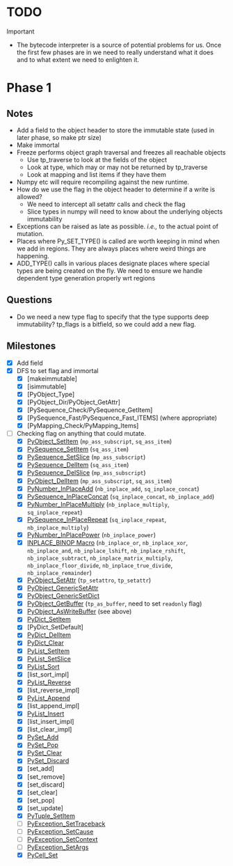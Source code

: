# TODO

> [!IMPORTANT]
> - The bytecode interpreter is a source of potential problems for us. Once the first few phases are in we need to really understand what it does and to what extent we need to enlighten it.

# Phase 1

## Notes

- Add a field to the object header to store the immutable state (used in later phase, so make ptr size)
- Make immortal
- Freeze performs object graph traversal and freezes all reachable objects
  * Use tp_traverse to look at the fields of the object
  * Look at type, which may or may not be returned by tp_traverse
  * Look at mapping and list items if they have them
- Numpy etc will require recompiling against the new runtime.
- How do we use the flag in the object header to determine if a write is allowed?
  * We need to intercept all setattr calls and check the flag
  * Slice types in numpy will need to know about the underlying objects immutability
- Exceptions can be raised as late as possible.  *i.e.,* to the actual point of mutation.
- Places where Py_SET_TYPE() is called are worth keeping in mind when we add in regions. They are always places where weird things are happening.
- ADD_TYPE() calls in various places designate places where special types are being created on the fly.
  We need to ensure we handle dependent type generation properly wrt regions



## Questions
- Do we need a new type flag to specify that the type supports deep immutability? tp_flags is a bitfield, so we could add a new flag.


## Milestones 
- [x] Add field
- [x] DFS to set flag and immortal
    - [x] [makeimmutable]
    - [x] [isimmutable]
    - [x] [PyObject_Type]
    - [x] [PyObject_Dir/PyObject_GetAttr]
    - [x] [PySequence_Check/PySequence_GetItem]
    - [x] [PySequence_Fast/PySequence_Fast_ITEMS] (where appropriate)
    - [x] [PyMapping_Check/PyMapping_Items]
- [ ] Checking flag on anything that could mutate.
    - [x] [PyObject_SetItem](Objects/abstract.c#L212) (`mp_ass_subscript`, `sq_ass_item`)
    - [x] [PySequence_SetItem](Objects/abstract.c#1913) (`sq_ass_item`)
    - [x] [PySequence_SetSlice](Objects/abstract.c#L1981) (`mp_ass_subscript`)
    - [x] [PySequence_DelItem](Objects/abstract.c#L1948) (`sq_ass_item`)
    - [x] [PySequence_DelSlice](Objects/abstract.c#L2004) (`mp_ass_subscript`)
    - [x] [PyObject_DelItem](Objects/abstract.c#L246) (`mp_ass_subscript`, `sq_ass_item`)
    - [x] [PyNumber_InPlaceAdd](Objects/abstract.c#L1248) (`nb_inplace_add`, `sq_inplace_concat`)
    - [x] [PySequence_InPlaceConcat](Objects/abstract.c#L1800) (`sq_inplace_concat`, `nb_inplace_add`)
    - [x] [PyNumber_InPlaceMultiply](Objects/abstract.c#L1273) (`nb_inplace_multiply`, `sq_inplace_repeat`)
    - [x] [PySequence_InPlaceRepeat](Objects/abstract.c#L1829) (`sq_inplace_repeat`, `nb_inplace_multiply`)
    - [x] [PyNumber_InPlacePower](Objects/abstract.c#L1302) (`nb_inplace_power`)
    - [x] [INPLACE_BINOP Macro](Objects/abstract.c#L1233) (`nb_inplace_or`, `nb_inplace_xor`, `nb_inplace_and`, `nb_inplace_lshift`, `nb_inplace_rshift`, `nb_inplace_subtract`, `nb_inplace_matrix_multiply`, `nb_inplace_floor_divide`, `nb_inplace_true_divide`, `nb_inplace_remainder`)
    - [x] [PyObject_SetAttr](Objects/object.c#L1162) (`tp_setattro`, `tp_setattr`)
    - [x] [PyObject_GenericSetAttr](Objects/object.c#L1619)
    - [x] [PyObject_GenericSetDict](Objects/object.c#L1625)
    - [x] [PyObject_GetBuffer](Objects/abstract.c#L382) (`tp_as_buffer`, need to set `readonly` flag)
    - [x] [PyObject_AsWriteBuffer](Objects/abstract.c#L355) (see above)
    - [x] [PyDict_SetItem](Objects/dictobject.c#L1877)
    - [x] [PyDict_SetDefault]
    - [x] [PyDict_DelItem](Objects/dictobject.c#L1972)
    - [x] [PyDict_Clear](Objects/dictobject.c#L2063)
    - [x] [PyList_SetItem](Objects/listobject.c#L272)
    - [x] [PyList_SetSlice](Objects/listobject.c#L730)
    - [x] [PyList_Sort](Objects/listobject.c#L2516)
    - [x] [list_sort_impl]
    - [x] [PyList_Reverse](Objects/listobject.c#L2545)
    - [x] [list_reverse_impl]
    - [x] [PyList_Append](Objects/listobject.c#L340)
    - [x] [list_append_impl]
    - [x] [PyList_Insert](Objects/listobject.c#316)
    - [x] [list_insert_impl]
    - [x] [list_clear_impl]
    - [x] [PySet_Add](Objects/setobject.c#L2319)
    - [x] [PySet_Pop](Objects/setobject.c#L2346)
    - [x] [PySet_Clear](Objects/setobject.c#L2289)
    - [x] [PySet_Discard](Objects/setobject.c#L2309)
    - [x] [set_add]
    - [x] [set_remove]
    - [x] [set_discard]
    - [x] [set_clear]
    - [x] [set_pop]
    - [x] [set_update]
    - [x] [PyTuple_SetItem](Objects/tupleobject.c#L113)
    - [ ] [PyException_SetTraceback](Objects/exceptions.c#L387)
    - [ ] [PyException_SetCause](Objects/exceptions.c#L401)
    - [ ] [PyException_SetContext](Objects/exceptions.c#L417)
    - [ ] [PyException_SetArgs](Objects/exceptions.c#L430)
    - [x] [PyCell_Set](Objects/cellobject.c#L63)
